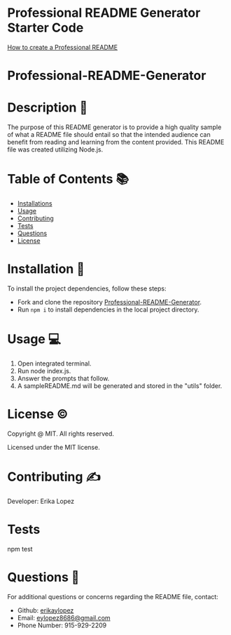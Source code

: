 # Professional README Generator Starter Code

[How to create a Professional README](https://coding-boot-camp.github.io/full-stack/github/professional-readme-guide)

# Professional-README-Generator

# Description 📝
The purpose of this README generator is to provide a high quality sample of what a README file should entail so that the intended audience can benefit from reading and learning from the content provided. This README file was created utilizing Node.js.

# Table of Contents 📚
- [Installations](#installations)
- [Usage](#usage)
- [Contributing](#contributing)
- [Tests](#tests)
- [Questions](#questions)
- [License](#license)

# Installation 📎
To install the project dependencies, follow these steps:
- Fork and clone the repository [Professional-README-Generator](https://github.com/erikaylopez/Professional-README-Generator).
- Run `npm i` to install dependencies in the local project directory.


# Usage 💻
1. Open integrated terminal.
2. Run node index.js.
3. Answer the prompts that follow.
4. A sampleREADME.md will be generated and stored in the "utils" folder.


# License &copy;
Copyright @ MIT. All rights reserved.

Licensed under the MIT license.


# Contributing ✍
Developer: Erika Lopez


# Tests 
npm test


# Questions 📨
For additional questions or concerns regarding the README file, contact:
- Github: [erikaylopez](https://github.com/erikaylopez)
- Email: eylopez8686@gmail.com
- Phone Number: 915-929-2209
